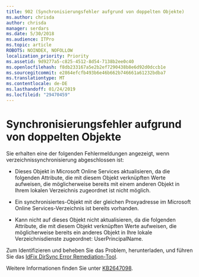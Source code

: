 ```yaml
---
title: 902 (Synchronisierungsfehler aufgrund von doppelten Objekte)
ms.author: chrisda
author: chrisda
manager: serdars
ms.date: 5/30/2018
ms.audience: ITPro
ms.topic: article
ROBOTS: NOINDEX, NOFOLLOW
localization_priority: Priority
ms.assetid: 9d9277a5-c825-4512-8d54-7138b2ee0c40
ms.openlocfilehash: f8db233167a5e2b2ef7290438b8e6d92d0dccb1e
ms.sourcegitcommit: e2864efcfb493b6e46b662b746661a61232bdba7
ms.translationtype: MT
ms.contentlocale: de-DE
ms.lasthandoff: 01/24/2019
ms.locfileid: "29470459"
---
```

# <a name="sync-errors-due-to-duplicate-objects"></a>Synchronisierungsfehler aufgrund von doppelten Objekte

Sie erhalten eine der folgenden Fehlermeldungen angezeigt, wenn verzeichnissynchronisierung abgeschlossen ist:
  
- Dieses Objekt in Microsoft Online Services aktualisieren, da die folgenden Attribute, die mit diesem Objekt verknüpften Werte aufweisen, die möglicherweise bereits mit einem anderen Objekt in Ihrem lokalen Verzeichnis zugeordnet ist nicht möglich.
    
- Ein synchronisiertes-Objekt mit der gleichen Proxyadresse im Microsoft Online Services-Verzeichnis ist bereits vorhanden.
    
- Kann nicht auf dieses Objekt nicht aktualisieren, da die folgenden Attribute, die mit diesem Objekt verknüpften Werte aufweisen, die möglicherweise bereits ein anderes Objekt in Ihre lokale Verzeichnisdienste zugeordnet: UserPrincipalName.
    
Zum Identifizieren und beheben Sie das Problem, herunterladen, und führen Sie das [IdFix DirSync Error Remediation-Tool](https://www.microsoft.com/download/details.aspx?id=36832).
  
Weitere Informationen finden Sie unter [KB2647098](https://support.microsoft.com/help/2647098/duplicate-or-invalid-attributes-prevent-directory-synchronization-in-o).
  

